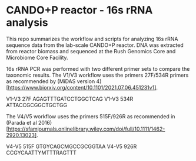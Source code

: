 # CANDO+P reactor - 16s rRNA analysis
This repo summarizes the workflow and scripts for analyzing 16s rRNA sequence data from the lab-scale CANDO+P reactor. DNA was extracted from reactor biomass and sequenced at the Rush Genomics Core and Microbiome Core Facility.

16s rRNA PCR was performed with two different primer sets to compare the taxonomic results. The V1/V3 workflow uses the primers 27F/534R primers as recommended by (MiDAS version 4)[https://www.biorxiv.org/content/10.1101/2021.07.06.451231v1].

V1-V3 27F	AGAGTTTGATCCTGGCTCAG
V1-V3 534R	ATTACCGCGGCTGCTGG

The V4/V5 workflow uses the primers 515F/926R as recommended in (Parada et al 2016)[https://sfamjournals.onlinelibrary.wiley.com/doi/full/10.1111/1462-2920.13023].

V4-V5 515F	GTGYCAGCMGCCGCGGTAA
V4-V5 926R	CCGYCAATTYMTTTRAGTTT
